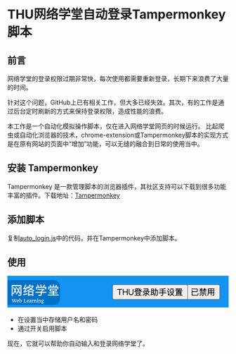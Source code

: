 # THU网络学堂自动登录Tampermonkey脚本

## 前言

网络学堂的登录权限过期非常快，每次使用都需要重新登录，长期下来浪费了大量的时间。

针对这个问题，GitHub上已有相关工作，但大多已经失效。其次，有的工作是通过后台定时刷新的方式来保持登录权限，造成性能的浪费。

本工作是一个自动化模拟操作脚本，仅在进入网络学堂网页的时候运行。
比起爬虫或自动化浏览器的技术，chrome-extension或Tampermonkey脚本的实现方式是在原有网站的页面中“增加”功能，可以无缝的融合到日常的使用当中。

## 安装 Tampermonkey 

Tampermonkey 是一款管理脚本的浏览器插件，其社区支持可以下载到很多功能丰富的插件。下载地址：[Tampermonkey](https://www.tampermonkey.net/)

## 添加脚本

复制[auto_login.js](./auto_login.js)中的代码，并在Tampermonkey中添加脚本。

## 使用

![](./source/img/2024-10-29-12-02-43.png)

- 在设置当中存储用户名和密码
- 通过开关启用脚本

现在，它就可以帮助你自动输入和登录网络学堂了。
